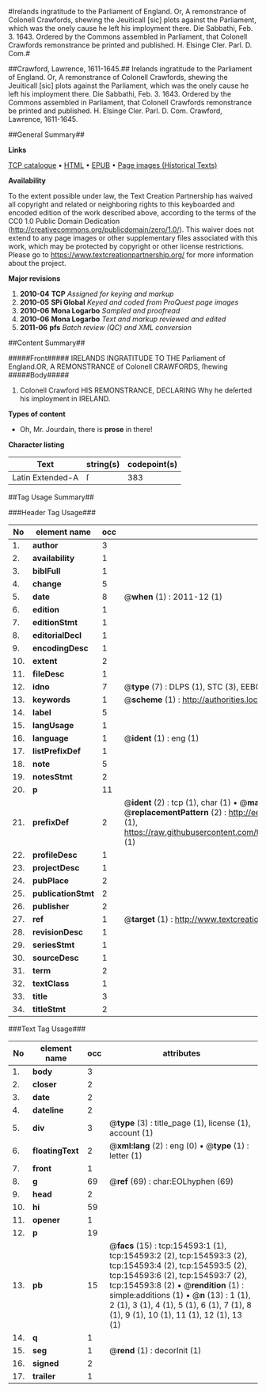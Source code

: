 #Irelands ingratitude to the Parliament of England. Or, A remonstrance of Colonell Crawfords, shewing the Jeuiticall [sic] plots against the Parliament, which was the onely cause he left his imployment there. Die Sabbathi, Feb. 3. 1643. Ordered by the Commons assembled in Parliament, that Colonell Crawfords remonstrance be printed and published. H. Elsinge Cler. Parl. D. Com.#

##Crawford, Lawrence, 1611-1645.##
Irelands ingratitude to the Parliament of England. Or, A remonstrance of Colonell Crawfords, shewing the Jeuiticall [sic] plots against the Parliament, which was the onely cause he left his imployment there. Die Sabbathi, Feb. 3. 1643. Ordered by the Commons assembled in Parliament, that Colonell Crawfords remonstrance be printed and published. H. Elsinge Cler. Parl. D. Com.
Crawford, Lawrence, 1611-1645.

##General Summary##

**Links**

[TCP catalogue](http://www.ota.ox.ac.uk/tcp/)  • 
[HTML](http://tei.it.ox.ac.uk/tcp/Texts-HTML/free/A80/A80787.html)  • 
[EPUB](http://tei.it.ox.ac.uk/tcp/Texts-EPUB/free/A80/A80787.epub) • 
[Page images (Historical Texts)](https://historicaltexts.jisc.ac.uk/eebo-99871841e)

**Availability**

To the extent possible under law, the Text Creation Partnership has waived all copyright and related or neighboring rights to this keyboarded and encoded edition of the work described above, according to the terms of the CC0 1.0 Public Domain Dedication (http://creativecommons.org/publicdomain/zero/1.0/). This waiver does not extend to any page images or other supplementary files associated with this work, which may be protected by copyright or other license restrictions. Please go to https://www.textcreationpartnership.org/ for more information about the project.

**Major revisions**

1. __2010-04__ __TCP__ *Assigned for keying and markup*
1. __2010-05__ __SPi Global__ *Keyed and coded from ProQuest page images*
1. __2010-06__ __Mona Logarbo__ *Sampled and proofread*
1. __2010-06__ __Mona Logarbo__ *Text and markup reviewed and edited*
1. __2011-06__ __pfs__ *Batch review (QC) and XML conversion*

##Content Summary##

#####Front#####
IRELANDS INGRATITUDE TO THE Parliament of England.OR, A REMONSTRANCE of Colonell CRAWFORDS, ſhewing 
#####Body#####

1. Colonell Crawford HIS REMONSTRANCE, DECLARING Why he deſerted his imployment in IRELAND.

**Types of content**

  * Oh, Mr. Jourdain, there is **prose** in there!

**Character listing**


|Text|string(s)|codepoint(s)|
|---|---|---|
|Latin Extended-A|ſ|383|

##Tag Usage Summary##

###Header Tag Usage###

|No|element name|occ|attributes|
|---|---|---|---|
|1.|__author__|3||
|2.|__availability__|1||
|3.|__biblFull__|1||
|4.|__change__|5||
|5.|__date__|8| @__when__ (1) : 2011-12 (1)|
|6.|__edition__|1||
|7.|__editionStmt__|1||
|8.|__editorialDecl__|1||
|9.|__encodingDesc__|1||
|10.|__extent__|2||
|11.|__fileDesc__|1||
|12.|__idno__|7| @__type__ (7) : DLPS (1), STC (3), EEBO-CITATION (1), PROQUEST (1), VID (1)|
|13.|__keywords__|1| @__scheme__ (1) : http://authorities.loc.gov/ (1)|
|14.|__label__|5||
|15.|__langUsage__|1||
|16.|__language__|1| @__ident__ (1) : eng (1)|
|17.|__listPrefixDef__|1||
|18.|__note__|5||
|19.|__notesStmt__|2||
|20.|__p__|11||
|21.|__prefixDef__|2| @__ident__ (2) : tcp (1), char (1)  •  @__matchPattern__ (2) : ([0-9\-]+):([0-9IVX]+) (1), (.+) (1)  •  @__replacementPattern__ (2) : http://eebo.chadwyck.com/downloadtiff?vid=$1&page=$2 (1), https://raw.githubusercontent.com/textcreationpartnership/Texts/master/tcpchars.xml#$1 (1)|
|22.|__profileDesc__|1||
|23.|__projectDesc__|1||
|24.|__pubPlace__|2||
|25.|__publicationStmt__|2||
|26.|__publisher__|2||
|27.|__ref__|1| @__target__ (1) : http://www.textcreationpartnership.org/docs/. (1)|
|28.|__revisionDesc__|1||
|29.|__seriesStmt__|1||
|30.|__sourceDesc__|1||
|31.|__term__|2||
|32.|__textClass__|1||
|33.|__title__|3||
|34.|__titleStmt__|2||


###Text Tag Usage###

|No|element name|occ|attributes|
|---|---|---|---|
|1.|__body__|3||
|2.|__closer__|2||
|3.|__date__|2||
|4.|__dateline__|2||
|5.|__div__|3| @__type__ (3) : title_page (1), license (1), account (1)|
|6.|__floatingText__|2| @__xml:lang__ (2) : eng (0)  •  @__type__ (1) : letter (1)|
|7.|__front__|1||
|8.|__g__|69| @__ref__ (69) : char:EOLhyphen (69)|
|9.|__head__|2||
|10.|__hi__|59||
|11.|__opener__|1||
|12.|__p__|19||
|13.|__pb__|15| @__facs__ (15) : tcp:154593:1 (1), tcp:154593:2 (2), tcp:154593:3 (2), tcp:154593:4 (2), tcp:154593:5 (2), tcp:154593:6 (2), tcp:154593:7 (2), tcp:154593:8 (2)  •  @__rendition__ (1) : simple:additions (1)  •  @__n__ (13) : 1 (1), 2 (1), 3 (1), 4 (1), 5 (1), 6 (1), 7 (1), 8 (1), 9 (1), 10 (1), 11 (1), 12 (1), 13 (1)|
|14.|__q__|1||
|15.|__seg__|1| @__rend__ (1) : decorInit (1)|
|16.|__signed__|2||
|17.|__trailer__|1||
